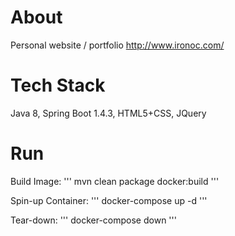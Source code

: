 # About
Personal website / portfolio  http://www.ironoc.com/

# Tech Stack
Java 8, Spring Boot 1.4.3, HTML5+CSS, JQuery

# Run
Build Image:
'''
mvn clean package docker:build 
'''

Spin-up Container: 
'''
docker-compose up -d
'''

Tear-down:
'''
docker-compose down
'''
